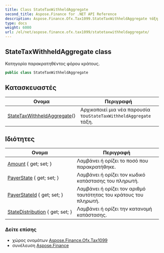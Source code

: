 ```yaml
---
title: Class StateTaxWithheldAggregate
second_title: Aspose.Finance for .NET API Reference
description: Aspose.Finance.Ofx.Tax1099.StateTaxWithheldAggregate τάξη. Κατηγορία παρακρατηθέντος φόρου κράτους.
type: docs
weight: 6000
url: /el/net/aspose.finance.ofx.tax1099/statetaxwithheldaggregate/
---
```

## StateTaxWithheldAggregate class

Κατηγορία παρακρατηθέντος φόρου κράτους.

```csharp
public class StateTaxWithheldAggregate
```

## Κατασκευαστές

| Ονομα | Περιγραφή |
| --- | --- |
| [StateTaxWithheldAggregate](statetaxwithheldaggregate/)() | Αρχικοποιεί μια νέα παρουσία του`StateTaxWithheldAggregate` τάξη. |

## Ιδιότητες

| Ονομα | Περιγραφή |
| --- | --- |
| [Amount](../../aspose.finance.ofx.tax1099/statetaxwithheldaggregate/amount/) { get; set; } | Λαμβάνει ή ορίζει το ποσό που παρακρατήθηκε. |
| [PayerState](../../aspose.finance.ofx.tax1099/statetaxwithheldaggregate/payerstate/) { get; set; } | Λαμβάνει ή ορίζει τον κωδικό κατάστασης του πληρωτή. |
| [PayerStateId](../../aspose.finance.ofx.tax1099/statetaxwithheldaggregate/payerstateid/) { get; set; } | Λαμβάνει ή ορίζει τον αριθμό ταυτότητας του κράτους του πληρωτή. |
| [StateDistribution](../../aspose.finance.ofx.tax1099/statetaxwithheldaggregate/statedistribution/) { get; set; } | Λαμβάνει ή ορίζει την κατανομή κατάστασης. |

### Δείτε επίσης

* χώρος ονομάτων [Aspose.Finance.Ofx.Tax1099](../../aspose.finance.ofx.tax1099/)
* συνέλευση [Aspose.Finance](../../)


